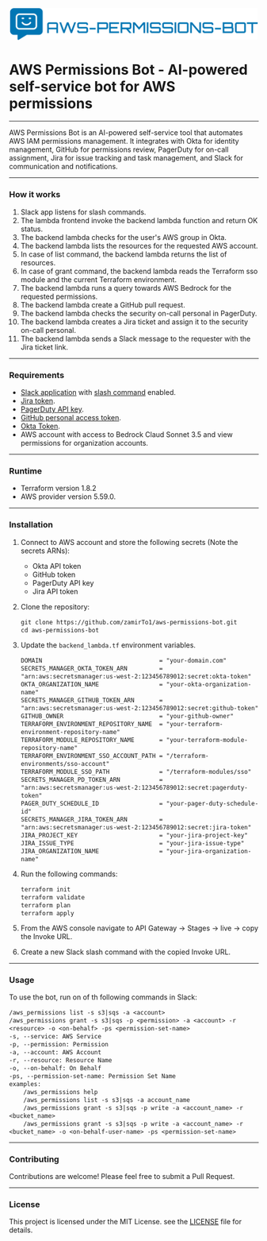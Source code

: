 <div align="center">
<img src="images/img.png" width="500">
</div>

# AWS Permissions Bot - AI-powered self-service bot for AWS permissions

***

AWS Permissions Bot is an AI-powered self-service tool that automates AWS IAM permissions management. It integrates with Okta for identity management, GitHub for permissions review, PagerDuty for on-call assignment, Jira for issue tracking and task management, and Slack for communication and notifications.

*** 


### How it works

1. Slack app listens for slash commands.
2. The lambda frontend invoke the backend lambda function and return OK status. 
3. The backend lambda checks for the user's AWS group in Okta. 
4. The backend lambda lists the resources for the requested AWS account.
5. In case of list command, the backend lambda returns the list of resources. 
6. In case of grant command, the backend lambda reads the Terraform sso module and the current Terraform environment. 
7. The backend lambda runs a query towards AWS Bedrock for the requested permissions. 
8. The backend lambda create a GitHub pull request.
9. The backend lambda checks the security on-call personal in PagerDuty.
10. The backend lambda creates a Jira ticket and assign it to the security on-call personal.
11. The backend lambda sends a Slack message to the requester with the Jira ticket link.

***


### Requirements

- [Slack application](https://api.slack.com/quickstart) with [slash command](https://api.slack.com/interactivity/slash-commands) enabled.
- [Jira token](https://support.atlassian.com/atlassian-account/docs/manage-api-tokens-for-your-atlassian-account/).
- [PagerDuty API key](https://support.pagerduty.com/docs/generating-api-keys).
- [GitHub personal access token](https://docs.github.com/en/authentication/keeping-your-account-and-data-secure/managing-your-personal-access-tokens#creating-a-fine-grained-personal-access-token).
- [Okta Token](https://developer.okta.com/docs/guides/create-an-api-token/main/).
- AWS account with access to Bedrock Claud Sonnet 3.5 and view permissions for organization accounts.


***


### Runtime 
- Terraform version 1.8.2 
- AWS provider version 5.59.0.


***


### Installation

1. Connect to AWS account and store the following secrets (Note the secrets ARNs):
   - Okta API token
   - GitHub token
   - PagerDuty API key
   - Jira API token


2. Clone the repository:
   ```
   git clone https://github.com/zamirTo1/aws-permissions-bot.git
   cd aws-permissions-bot
   ```
3. Update the `backend_lambda.tf` environment variables.
   ```
   DOMAIN                                 = "your-domain.com"
   SECRETS_MANAGER_OKTA_TOKEN_ARN         = "arn:aws:secretsmanager:us-west-2:123456789012:secret:okta-token"
   OKTA_ORGANIZATION_NAME                 = "your-okta-organization-name"
   SECRETS_MANAGER_GITHUB_TOKEN_ARN       = "arn:aws:secretsmanager:us-west-2:123456789012:secret:github-token"
   GITHUB_OWNER                           = "your-github-owner"
   TERRAFORM_ENVIRONMENT_REPOSITORY_NAME  = "your-terraform-environment-repository-name"
   TERRAFORM_MODULE_REPOSITORY_NAME       = "your-terraform-module-repository-name"
   TERRAFORM_ENVIRONMENT_SSO_ACCOUNT_PATH = "/terraform-environments/sso-account"
   TERRAFORM_MODULE_SSO_PATH              = "/terraform-modules/sso"
   SECRETS_MANAGER_PD_TOKEN_ARN           = "arn:aws:secretsmanager:us-west-2:123456789012:secret:pagerduty-token"
   PAGER_DUTY_SCHEDULE_ID                 = "your-pager-duty-schedule-id"
   SECRETS_MANAGER_JIRA_TOKEN_ARN         = "arn:aws:secretsmanager:us-west-2:123456789012:secret:jira-token"
   JIRA_PROJECT_KEY                       = "your-jira-project-key"
   JIRA_ISSUE_TYPE                        = "your-jira-issue-type"
   JIRA_ORGANIZATION_NAME                 = "your-jira-organization-name"
   ```

4. Run the following commands:
   ```
   terraform init
   terraform validate
   terraform plan
   terraform apply
   ```
5. From the AWS console navigate to API Gateway -> Stages -> live -> copy the Invoke URL.
6. Create a new Slack slash command with the copied Invoke URL.

***

### Usage

To use the bot, run on of th following commands in Slack:
```
/aws_permissions list -s s3|sqs -a <account>
/aws_permissions grant -s s3|sqs -p <permission> -a <account> -r <resource> -o <on-behalf> -ps <permission-set-name>
-s, --service: AWS Service
-p, --permission: Permission
-a, --account: AWS Account
-r, --resource: Resource Name
-o, --on-behalf: On Behalf
-ps, --permission-set-name: Permission Set Name
examples:
    /aws_permissions help
    /aws_permissions list -s s3|sqs -a account_name
    /aws_permissions grant -s s3|sqs -p write -a <account_name> -r <bucket_name>
    /aws_permissions grant -s s3|sqs -p write -a <account_name> -r <bucket_name> -o <on-behalf-user-name> -ps <permission-set-name>
```

***

### Contributing

Contributions are welcome! Please feel free to submit a Pull Request.

***

### License

This project is licensed under the MIT License. see the [LICENSE](LICENSE) file for details.
